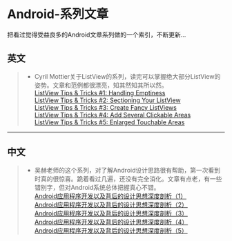 # Android-系列文章

把看过觉得受益良多的Android文章系列做的一个索引，不断更新...

## 英文
>* Cyril Mottier关于ListView的系列，读完可以掌握绝大部分ListView的姿势。文章和范例都很漂亮，知其然知其所以然。  
[ListView Tips & Tricks #1: Handling Emptiness](http://www.cyrilmottier.com/2011/06/20/listview-tips-tricks-1-handle-emptiness/)  
[ListView Tips & Tricks #2: Sectioning Your ListView](http://www.cyrilmottier.com/2011/07/05/listview-tips-tricks-2-section-your-listview/)  
[ListView Tips & Tricks #3: Create Fancy ListViews](http://www.cyrilmottier.com/2011/08/08/listview-tips-tricks-3-create-fancy-listviews/)  
[ListView Tips & Tricks #4: Add Several Clickable Areas](http://www.cyrilmottier.com/2011/11/23/listview-tips-tricks-4-add-several-clickable-areas/)  
[ListView Tips & Tricks #5: Enlarged Touchable Areas](http://www.cyrilmottier.com/2012/02/16/listview-tips-tricks-5-enlarged-touchable-areas/)

---  
## 中文


>* 吴赫老师的这个系列，对了解Android设计思路很有帮助，第一次看到时真的很惊喜。跪着看过几遍，还没有完全消化。文章有点老，有一些错别字，但对Android系统总体把握真心不错。  
[Android应用程序开发以及背后的设计思想深度剖析（1）](http://blog.csdn.net/21cnbao/article/details/7835255)  
[Android应用程序开发以及背后的设计思想深度剖析（2）](http://blog.csdn.net/21cnbao/article/details/7917652)  
[Android应用程序开发以及背后的设计思想深度剖析（3）](http://blog.csdn.net/21cnbao/article/details/7980633)  
[Android应用程序开发以及背后的设计思想深度剖析（4）](http://blog.csdn.net/21cnbao/article/details/8018768)  
[Android应用程序开发以及背后的设计思想深度剖析（5）](http://blog.csdn.net/21cnbao/article/details/8068896)  
